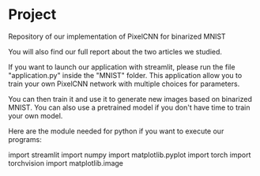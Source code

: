 # Project
Repository of our implementation of PixelCNN for binarized MNIST

You will also find our full report about the two articles we studied.

If you want to launch our application with streamlit, please run the file "application.py" inside the "MNIST" folder. This application allow you to train your own PixelCNN network with multiple 
choices for parameters.

You can then train it and use it to generate new images based on binarized MNIST.
You can also use a pretrained model if you don't have time to train your own model.


Here are the module needed for python if you want to execute our programs:

import streamlit 
import numpy 
import matplotlib.pyplot
import torch
import torchvision
import matplotlib.image
